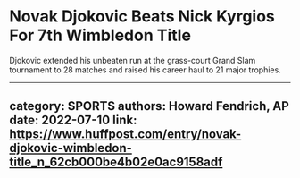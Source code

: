 # Novak Djokovic Beats Nick Kyrgios For 7th Wimbledon Title

Djokovic extended his unbeaten run at the grass-court Grand Slam tournament to 28 matches and raised his career haul to 21 major trophies.

---
category: SPORTS
authors: Howard Fendrich, AP
date: 2022-07-10
link: https://www.huffpost.com/entry/novak-djokovic-wimbledon-title_n_62cb000be4b02e0ac9158adf
---
